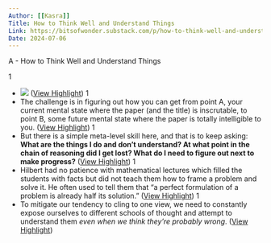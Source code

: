 ```yaml
---
Author: [[Kasra]]
Title: How to Think Well and Understand Things
Link: https://bitsofwonder.substack.com/p/how-to-think-well-and-understand
Date: 2024-07-06
---
```

A - How to Think Well and Understand Things

1
- ![](https://substackcdn.com/image/fetch/w_1456,c_limit,f_auto,q_auto:good,fl_progressive:steep/https%3A%2F%2Fsubstack-post-media.s3.amazonaws.com%2Fpublic%2Fimages%2Fb7c91459-488b-440b-88fb-fc5039b6c7fb_1540x1247.png) ([View Highlight](https://read.readwise.io/read/01gvzpkqcptr4qweas6yjq3pfy))
1
- The challenge is in figuring out how you can get from point A, your current mental state where the paper (and the title) is inscrutable, to point B, some future mental state where the paper is totally intelligible to you. ([View Highlight](https://read.readwise.io/read/01gvzpmskqjnyv2094yd2arkcq))
1
- But there is a simple meta-level skill here, and that is to keep asking: **What are the things I do and don’t understand? At what point in the chain of reasoning did I get lost? What do I need to figure out next to make progress?** ([View Highlight](https://read.readwise.io/read/01gvzpp3vv7exf9kt5mfqn1xdq))
1
- Hilbert had no patience with mathematical lectures which filled the students with facts but did not teach them how to frame a problem and solve it. He often used to tell them that “a perfect formulation of a problem is already half its solution.” ([View Highlight](https://read.readwise.io/read/01gvzprs3rr7e7a6awafvmg8h3))
1
- To mitigate our tendency to cling to one view, we need to constantly expose ourselves to different schools of thought and attempt to understand them *even when we think they’re probably wrong*. ([View Highlight](https://read.readwise.io/read/01gvzpvd5crzwx1tkw4nb62315))
